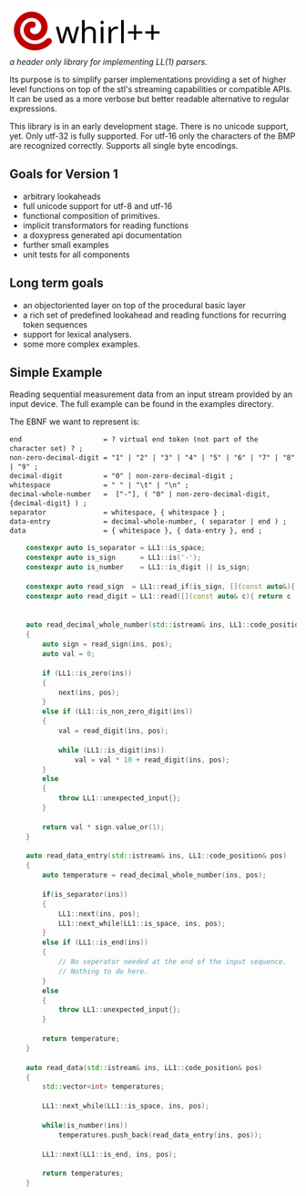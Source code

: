 ![whirl++](assets/images/logo.svg)<br/>
_a header only library for implementing LL(1) parsers_. 

Its purpose is to simplify parser implementations providing a set of higher level functions on top
of the stl's streaming capabilities or compatible APIs. It can be used as a more verbose but better readable alternative to regular expressions.

This library is in an early development stage.
There is no unicode support, yet. Only utf-32 is fully supported. For utf-16 only the characters of
the BMP are recognized correctly. Supports all single byte encodings.

## Goals for Version 1
- arbitrary lookaheads
- full unicode support for utf-8 and utf-16
- functional composition of primitives.
- implicit transformators for reading functions
- a doxypress generated api documentation
- further small examples
- unit tests for all components 

## Long term goals
- an objectoriented layer on top of the procedural basic layer
- a rich set of predefined lookahead and reading functions for recurring token sequences
- support for lexical analysers.
- some more complex examples.


## Simple Example
Reading sequential measurement data from an input stream provided by an input device. The full
example can be found in the examples directory.

The EBNF we want to represent is:

```
end                    = ? virtual end token (not part of the character set) ? ;
non-zero-decimal-digit = "1" | "2" | "3" | "4" | "5" | "6" | "7" | "8" | "9" ;
decimal-digit          = "0" | non-zero-decimal-digit ;
whitespace             = " " | "\t" | "\n" ;
decimal-whole-number   =  ["-"], ( "0" | non-zero-decimal-digit, {decimal-digit} ) ;
separator              = whitespace, { whitespace } ;
data-entry             = decimal-whole-number, ( separator | end ) ;
data                   = { whitespace }, { data-entry }, end ;
```

```C++
    constexpr auto is_separator = LL1::is_space;
    constexpr auto is_sign      = LL1::is('-');
    constexpr auto is_number    = LL1::is_digit || is_sign;

    constexpr auto read_sign  = LL1::read_if(is_sign, [](const auto&){ return -1; });
    constexpr auto read_digit = LL1::read([](const auto& c){ return c - '0'; });


    auto read_decimal_whole_number(std::istream& ins, LL1::code_position& pos)
    {
        auto sign = read_sign(ins, pos);
        auto val = 0;

        if (LL1::is_zero(ins))
        {
            next(ins, pos);
        }
        else if (LL1::is_non_zero_digit(ins))
        {
            val = read_digit(ins, pos);

            while (LL1::is_digit(ins))
                val = val * 10 + read_digit(ins, pos);
        }
        else
        {
            throw LL1::unexpected_input{};
        }

        return val * sign.value_or(1);
    }

    auto read_data_entry(std::istream& ins, LL1::code_position& pos)
    {
        auto temperature = read_decimal_whole_number(ins, pos);

        if(is_separator(ins))
        {
            LL1::next(ins, pos);
            LL1::next_while(LL1::is_space, ins, pos);
        }
        else if (LL1::is_end(ins))
        {
            // No seperator needed at the end of the input sequence.
            // Nothing to do here.
        }
        else
        {
            throw LL1::unexpected_input{};
        }

        return temperature;
    }

    auto read_data(std::istream& ins, LL1::code_position& pos)
    {
        std::vector<int> temperatures;

        LL1::next_while(LL1::is_space, ins, pos);

        while(is_number(ins))
            temperatures.push_back(read_data_entry(ins, pos));

        LL1::next(LL1::is_end, ins, pos);

        return temperatures;
    }
```

